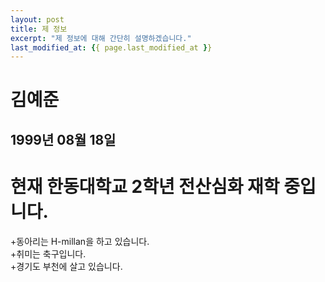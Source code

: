 ```yaml
---
layout: post
title: 제 정보
excerpt: "제 정보에 대해 간단히 설명하겠습니다."
last_modified_at: {{ page.last_modified_at }}
---
```

김예준
=============================
1999년 08월 18일
----------------------
# 현재 한동대학교 2학년 전산심화 재학 중입니다.     
+동아리는 H-millan을 하고 있습니다.    
+취미는 축구입니다.    
+경기도 부천에 살고 있습니다.

